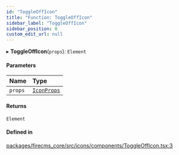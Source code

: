 ```yaml
---
id: "ToggleOffIcon"
title: "Function: ToggleOffIcon"
sidebar_label: "ToggleOffIcon"
sidebar_position: 0
custom_edit_url: null
---
```


▸ **ToggleOffIcon**(`props`): `Element`

#### Parameters

| Name | Type |
| :------ | :------ |
| `props` | [`IconProps`](../types/IconProps.md) |

#### Returns

`Element`

#### Defined in

[packages/firecms_core/src/icons/components/ToggleOffIcon.tsx:3](https://github.com/FireCMSco/firecms/blob/d45f3739/packages/firecms_core/src/icons/components/ToggleOffIcon.tsx#L3)
